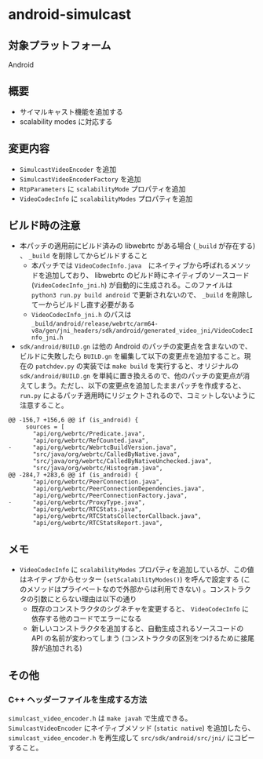 # android-simulcast

## 対象プラットフォーム

Android


## 概要

- サイマルキャスト機能を追加する
- scalability modes に対応する


## 変更内容

- `SimulcastVideoEncoder` を追加
- `SimulcastVideoEncoderFactory` を追加
- `RtpParameters` に `scalabilityMode` プロパティを追加
- `VideoCodecInfo` に `scalabilityModes` プロパティを追加


## ビルド時の注意

- 本パッチの適用前にビルド済みの libwebrtc がある場合 (`_build` が存在する) 、 `_build` を削除してからビルドすること
  - 本パッチでは `VideoCodecInfo.java`　にネイティブから呼ばれるメソッドを追加しており、 libwebrtc のビルド時にネイティブのソースコード (`VideoCodecInfo_jni.h`) が自動的に生成される。このファイルは `python3 run.py build android` で更新されないので、 `_build` を削除して一からビルドし直す必要がある
  - `VideoCodecInfo_jni.h` のパスは `_build/android/release/webrtc/arm64-v8a/gen/jni_headers/sdk/android/generated_video_jni/VideoCodecInfo_jni.h`
- `sdk/android/BUILD.gn` は他の Android のパッチの変更点を含まないので、ビルドに失敗したら `BUILD.gn` を編集して以下の変更点を追加すること。現在の `patchdev.py` の実装では `make build` を実行すると、オリジナルの `sdk/android/BUILD.gn` を単純に置き換えるので、他のパッチの変更点が消えてしまう。ただし、以下の変更点を追加したままパッチを作成すると、 `run.py` によるパッチ適用時にリジェクトされるので、コミットしないように注意すること。

```
@@ -156,7 +156,6 @@ if (is_android) {
     sources = [
       "api/org/webrtc/Predicate.java",
       "api/org/webrtc/RefCounted.java",
-      "api/org/webrtc/WebrtcBuildVersion.java",
       "src/java/org/webrtc/CalledByNative.java",
       "src/java/org/webrtc/CalledByNativeUnchecked.java",
       "src/java/org/webrtc/Histogram.java",
@@ -284,7 +283,6 @@ if (is_android) {
       "api/org/webrtc/PeerConnection.java",
       "api/org/webrtc/PeerConnectionDependencies.java",
       "api/org/webrtc/PeerConnectionFactory.java",
-      "api/org/webrtc/ProxyType.java",
       "api/org/webrtc/RTCStats.java",
       "api/org/webrtc/RTCStatsCollectorCallback.java",
       "api/org/webrtc/RTCStatsReport.java",
```



## メモ

- `VideoCodecInfo` に `scalabilityModes` プロパティを追加しているが、この値はネイティブからセッター (`setScalabilityModes()`) を呼んで設定する (このメソッドはプライベートなので外部からは利用できない) 。コンストラクタの引数にとらない理由は以下の通り
  - 既存のコンストラクタのシグネチャを変更すると、 `VideoCodecInfo` に依存する他のコードでエラーになる
  - 新しいコンストラクタを追加すると、自動生成されるソースコードの API の名前が変わってしまう (コンストラクタの区別をつけるために接尾辞が追加される)


## その他

### C++ ヘッダーファイルを生成する方法

`simulcast_video_encoder.h` は `make javah` で生成できる。 `SimulcastVideoEncoder` にネイティブメソッド (`static native`) を追加したら、 `simulcast_video_encoder.h` を再生成して `src/sdk/android/src/jni/` にコピーすること。

